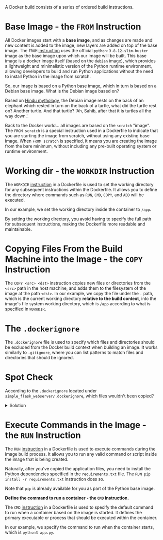 A Docker build consists of a series of ordered build instructions.

# Base Image - the `FROM` Instruction
All Docker images start with a **base image**, and as changes are made and new content is added to the image, new layers are added on top of the base image. The `FROM` [instruction](https://docs.docker.com/engine/reference/builder/#from) uses the official `python:3.8.12-slim-buster` image as the base image upon which our image will be built. This base image is a docker image itself (based on the `debian` image), which provides a lightweight and minimalistic version of the Python runtime environment, allowing developers to build and run Python applications without the need to install Python in the image from scratch.

So, our image is based on a Python base image, which in turn is based on a Debian base image. What is the Debian image based on?

Based on [Hindu mythology](https://en.wikiquote.org/wiki/Turtles_all_the_way_down), the Debian image rests on the back of an elephant which rested in turn on the back of a turtle, what did the turtle rest on? Another turtle. And that turtle? 'Ah, Sahib, after that it is turtles all the way down.'.

Back to the Docker world... all images are based on the `scratch` "image". The `FROM scratch` is a special instruction used in a Dockerfile to indicate that you are starting the image from scratch, without using any existing base image. When `FROM scratch` is specified, it means you are creating the image from the bare minimum, without including any pre-built operating system or runtime environment.

# Working dir - the `WORKDIR` Instruction
The `WORKDIR` [instruction](https://docs.docker.com/engine/reference/builder/#workdir) in a Dockerfile is used to set the working directory for any subsequent instructions within the Dockerfile. It allows you to define the directory where commands such as `RUN`, `CMD`, `COPY`, and `ADD` will be executed.

In our example, we set the working directory inside the container to `/app`.

By setting the working directory, you avoid having to specify the full path for subsequent instructions, making the Dockerfile more readable and maintainable.

# Copying Files From the Build Machine into the Image - the `COPY` Instruction
The `COPY <src> <dst>` instruction copies new files or directories from the `<src>` path in the host machine, and adds them to the filesystem of the image at the path `<dst>`.
In our example, we copy the file under the `.` path, which is the current working directory **relative to the build context**, into the image's file system working directory, which is `/app` according to what is specified in `WORKDIR`.

# The `.dockerignore`
The `.dockerignore` file is used to specify which files and directories should be excluded from the Docker build context when building an image. It works similarly to `.gitignore`, where you can list patterns to match files and directories that should be ignored.

# Spot Check
According to the `.dockerignore` located under `simple_flask_webserver/.dockerignore`, which files wouldn't been copied?

<details>
  <summary>
     Solution
  </summary>

```bash
.git
.vscode
Makefile
README.md
```

</details>

# Execute Commands in the Image - the `RUN` Instruction
The `RUN` [instruction](https://docs.docker.com/engine/reference/builder/#run) in a Dockerfile is used to execute commands during the image build process. It allows you to run any valid command or script inside the image that is being created.

Naturally, after you've copied the application files, you need to install the Python dependencies specified in the `requirements.txt` file. The `RUN pip install -r requirements.txt` instruction does so.

Note that `pip` is already available for you as part of the Python base image.

**Define the command to run a container - the `CMD` instruction.**

The `CMD` [instruction](https://docs.docker.com/engine/reference/builder/#cmd) in a Dockerfile is used to specify the default command to run when a container based on the image is started. It defines the primary executable or process that should be executed within the container.

In our example, we specify the command to run when the container starts, which is `python3 app.py`.